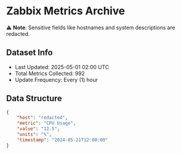 # Zabbix Metrics Archive

⚠️ **Note**: Sensitive fields like hostnames and system descriptions are redacted.

## Dataset Info
- Last Updated: 2025-05-01 02:00 UTC
- Total Metrics Collected: 992
- Update Frequency: Every (1) hour

## Data Structure
```json
{
    "host": "redacted",
    "metric": "CPU Usage",
    "value": "12.5",
    "units": "%",
    "timestamp": "2024-05-21T12:00:00"
}
```

